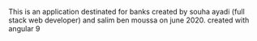 This is an application destinated for banks created by souha ayadi (full stack web developer) and salim ben moussa on june 2020.
created with angular 9 
